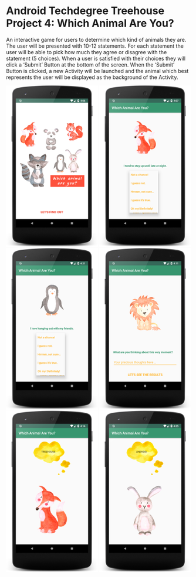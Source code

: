 # Android Techdegree Treehouse Project 4: Which Animal Are You?

An interactive game for users to determine which kind of animals they are. The user will be presented with 10-12 statements. For each statement the user will be able to pick how much they agree or disagree with the statement (5 choices). When a user is satisfied with their choices they will click a ‘Submit’ Button at the bottom of the screen. When the ‘Submit’ Button is clicked, a new Activity will be launched and the animal which best represents the user will be displayed as the background of the Activity.


<img src="screenshot_which_animal_quiz_01.png" width="250"/> <img src="screenshot_which_animal_quiz_02.png" width="250"/>
<img src="screenshot_which_animal_quiz_07.png" width="250"/> 
<img src="screenshot_which_animal_quiz_04.png" width="250"/> <img src="screenshot_which_animal_quiz_06.png" width="250"/> <img src="screenshot_which_animal_quiz_09.png" width="250"/> 


